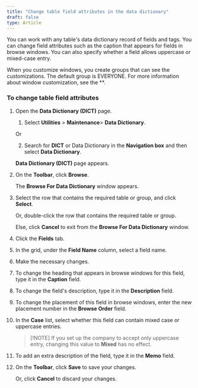 ```yaml
---
title: "Change table field attributes in the data dictionary"
draft: false
type: Article
---
```


You can work with any table's data dictionary record of fields and tags. You can change field attributes such as the caption that appears for fields in browse windows. You can also specify whether a field allows uppercase or mixed-case entry.

When you customize windows, you create groups that can see the customizations. The default group is EVERYONE. For more information about window customization, see the **.

### To change table field attributes

1. Open the **Data Dictionary (DICT)** page.

    1. Select **Utilities** > **Maintenance**> **Data Dictionary**.

    Or

    2. Search for **DICT** or Data Dictionary in the **Navigation box** and then select **Data Dictionary**.

    **Data Dictionary (DICT)** page appears.

2. On the **Toolbar**, click **Browse**.

    The **Browse For Data Dictionary** window appears.

3. Select the row that contains the required table or group, and click **Select**.

    Or, double-click the row that contains the required table or group.

    Else, click **Cancel** to exit from the **Browse For Data Dictionary** window.

4. Click the **Fields** tab.

5. In the grid, under the **Field Name** column, select a field name.

6. Make the necessary changes.

7. To change the heading that appears in browse windows for this field, type it in the **Caption** field.

8. To change the field's description, type it in the **Description** field.

9. To change the placement of this field in browse windows, enter the new placement number in the **Browse Order** field.

10. In the **Case** list, select whether this field can contain mixed case or uppercase entries.

    >[!NOTE] If you set up the company to accept only uppercase entry, changing this value to **Mixed** has no effect.

11. To add an extra description of the field, type it in the **Memo** field.

12. On the **Toolbar**, click **Save** to save your changes.

    Or, click **Cancel** to discard your changes.

​